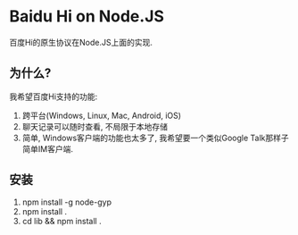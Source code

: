 # Baidu Hi on Node.JS

百度Hi的原生协议在Node.JS上面的实现.

## 为什么?

我希望百度Hi支持的功能:

1. 跨平台(Windows, Linux, Mac, Android, iOS)
2. 聊天记录可以随时查看, 不局限于本地存储
3. 简单, Windows客户端的功能也太多了, 我希望要一个类似Google Talk那样子简单IM客户端.

## 安装

1. npm install -g node-gyp
2. npm install .
3. cd lib && npm install .

